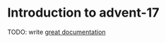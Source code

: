 # Introduction to advent-17

TODO: write [great documentation](http://jacobian.org/writing/what-to-write/)
